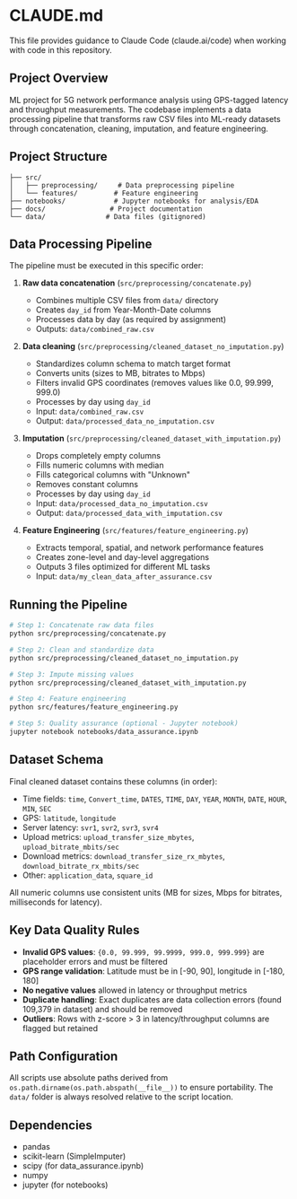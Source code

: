 # CLAUDE.md

This file provides guidance to Claude Code (claude.ai/code) when working with code in this repository.

## Project Overview

ML project for 5G network performance analysis using GPS-tagged latency and throughput measurements. The codebase implements a data processing pipeline that transforms raw CSV files into ML-ready datasets through concatenation, cleaning, imputation, and feature engineering.

## Project Structure

```
├── src/
│   ├── preprocessing/     # Data preprocessing pipeline
│   └── features/         # Feature engineering
├── notebooks/            # Jupyter notebooks for analysis/EDA
├── docs/                # Project documentation
└── data/               # Data files (gitignored)
```

## Data Processing Pipeline

The pipeline must be executed in this specific order:

1. **Raw data concatenation** (`src/preprocessing/concatenate.py`)
   - Combines multiple CSV files from `data/` directory
   - Creates `day_id` from Year-Month-Date columns
   - Processes data by day (as required by assignment)
   - Outputs: `data/combined_raw.csv`

2. **Data cleaning** (`src/preprocessing/cleaned_dataset_no_imputation.py`)
   - Standardizes column schema to match target format
   - Converts units (sizes to MB, bitrates to Mbps)
   - Filters invalid GPS coordinates (removes values like 0.0, 99.999, 999.0)
   - Processes by day using `day_id`
   - Input: `data/combined_raw.csv`
   - Output: `data/processed_data_no_imputation.csv`

3. **Imputation** (`src/preprocessing/cleaned_dataset_with_imputation.py`)
   - Drops completely empty columns
   - Fills numeric columns with median
   - Fills categorical columns with "Unknown"
   - Removes constant columns
   - Processes by day using `day_id`
   - Input: `data/processed_data_no_imputation.csv`
   - Output: `data/processed_data_with_imputation.csv`

4. **Feature Engineering** (`src/features/feature_engineering.py`)
   - Extracts temporal, spatial, and network performance features
   - Creates zone-level and day-level aggregations
   - Outputs 3 files optimized for different ML tasks
   - Input: `data/my_clean_data_after_assurance.csv`

## Running the Pipeline

```bash
# Step 1: Concatenate raw data files
python src/preprocessing/concatenate.py

# Step 2: Clean and standardize data
python src/preprocessing/cleaned_dataset_no_imputation.py

# Step 3: Impute missing values
python src/preprocessing/cleaned_dataset_with_imputation.py

# Step 4: Feature engineering
python src/features/feature_engineering.py

# Step 5: Quality assurance (optional - Jupyter notebook)
jupyter notebook notebooks/data_assurance.ipynb
```

## Dataset Schema

Final cleaned dataset contains these columns (in order):
- Time fields: `time`, `Convert_time`, `DATES`, `TIME`, `DAY`, `YEAR`, `MONTH`, `DATE`, `HOUR`, `MIN`, `SEC`
- GPS: `latitude`, `longitude`
- Server latency: `svr1`, `svr2`, `svr3`, `svr4`
- Upload metrics: `upload_transfer_size_mbytes`, `upload_bitrate_mbits/sec`
- Download metrics: `download_transfer_size_rx_mbytes`, `download_bitrate_rx_mbits/sec`
- Other: `application_data`, `square_id`

All numeric columns use consistent units (MB for sizes, Mbps for bitrates, milliseconds for latency).

## Key Data Quality Rules

- **Invalid GPS values**: `{0.0, 99.999, 99.9999, 999.0, 999.999}` are placeholder errors and must be filtered
- **GPS range validation**: Latitude must be in [-90, 90], longitude in [-180, 180]
- **No negative values** allowed in latency or throughput metrics
- **Duplicate handling**: Exact duplicates are data collection errors (found 109,379 in dataset) and should be removed
- **Outliers**: Rows with z-score > 3 in latency/throughput columns are flagged but retained

## Path Configuration

All scripts use absolute paths derived from `os.path.dirname(os.path.abspath(__file__))` to ensure portability. The `data/` folder is always resolved relative to the script location.

## Dependencies

- pandas
- scikit-learn (SimpleImputer)
- scipy (for data_assurance.ipynb)
- numpy
- jupyter (for notebooks)

